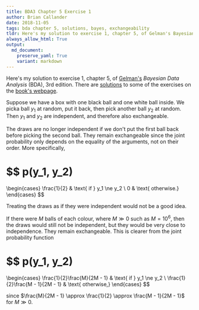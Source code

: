 ```yaml
---
title: BDA3 Chapter 5 Exercise 1
author: Brian Callander
date: 2018-11-05
tags: bda chapter 5, solutions, bayes, exchangeability
tldr: Here's my solution to exercise 1, chapter 5, of Gelman's Bayesian Data Analysis (BDA), 3rd edition.
always_allow_html: True
output:
  md_document:
    preserve_yaml: True
    variant: markdown
---
```


Here's my solution to exercise 1, chapter 5, of
[Gelman's](https://andrewgelman.com/) *Bayesian Data Analysis* (BDA),
3rd edition. There are
[solutions](http://www.stat.columbia.edu/~gelman/book/solutions.pdf) to
some of the exercises on the [book's
webpage](http://www.stat.columbia.edu/~gelman/book/).

<!--more-->
<div style="display:none">

$\DeclareMathOperator{\dbinomial}{Binomial}
  \DeclareMathOperator{\dbern}{Bernoulli}
  \DeclareMathOperator{\dpois}{Poisson}
  \DeclareMathOperator{\dnorm}{Normal}
  \DeclareMathOperator{\dt}{t}
  \DeclareMathOperator{\dcauchy}{Cauchy}
  \DeclareMathOperator{\dexponential}{Exp}
  \DeclareMathOperator{\duniform}{Uniform}
  \DeclareMathOperator{\dgamma}{Gamma}
  \DeclareMathOperator{\dinvgamma}{InvGamma}
  \DeclareMathOperator{\invlogit}{InvLogit}
  \DeclareMathOperator{\dinvchi}{InvChi2}
  \DeclareMathOperator{\dsinvchi}{SInvChi2}
  \DeclareMathOperator{\dchi}{Chi2}
  \DeclareMathOperator{\dnorminvchi}{NormInvChi2}
  \DeclareMathOperator{\logit}{Logit}
  \DeclareMathOperator{\ddirichlet}{Dirichlet}
  \DeclareMathOperator{\dbeta}{Beta}$

</div>

Suppose we have a box with one black ball and one white ball inside. We picka ball $y_1$ at random, put it back, then pick another ball $y_2$ at random. Then $y_1$ and $y_2$ are independent, and therefore also exchangeable.

The draws are no longer independent if we don't put the first ball back before picking the second ball. They remain exchangeable since the joint probability only depends on the equality of the arguments, not on their order. More specifically,

$$
  p(y_1, y_2)
  =
  \begin{cases}
    \frac{1}{2} & \text{ if } y_1 \ne y_2 \\
    0 & \text{ otherwise.}
  \end{cases}
$$

Treating the draws as if they were independent would not be a good idea.

If there were $M$ balls of each colour, where $M \gg 0$ such as $M = 10^6$, then the draws would still not be independent, but they would be very close to independence. They remain exchangeable. This is clearer from the joint probability function

$$
  p(y_1, y_2)
  =
  \begin{cases}
    \frac{1}{2}\frac{M}{2M - 1} & \text{ if } y_1 \ne y_2 \\
    \frac{1}{2}\frac{M - 1}{2M - 1} & \text{ otherwise,}
  \end{cases}
$$

since $\frac{M}{2M - 1} \approx \frac{1}{2} \approx \frac{M - 1}{2M - 1}$ for $M \gg 0$.

